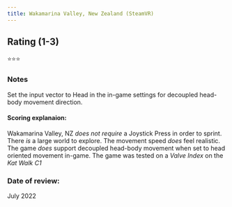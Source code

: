 ```yaml
---
title: Wakamarina Valley, New Zealand (SteamVR)
---
```


## Rating (1-3)
⭐⭐⭐

### Notes
Set the input vector to Head in the in-game settings for decoupled head-body movement direction.

#### Scoring explanaion:
Wakamarina Valley, NZ *does not require* a Joystick Press in order to sprint.
There *is* a large world to explore.
The movement speed *does* feel realistic.
The game *does* support decoupled head-body movement when set to head oriented movement in-game.
The game was tested on a *Valve Index* on the *Kat Walk C1*
### Date of review:
July 2022
